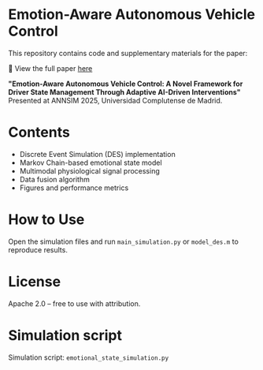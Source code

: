 # Emotion-Aware Autonomous Vehicle Control

This repository contains code and supplementary materials for the paper:

📄 View the full paper [here](./Emotion_Aware_Autonomous_Vehicle_Paper.pdf)

**"Emotion-Aware Autonomous Vehicle Control: A Novel Framework for Driver State Management Through Adaptive AI-Driven Interventions"**  
Presented at ANNSIM 2025, Universidad Complutense de Madrid.

# Contents
- Discrete Event Simulation (DES) implementation
- Markov Chain-based emotional state model
- Multimodal physiological signal processing
- Data fusion algorithm
- Figures and performance metrics

# How to Use
Open the simulation files and run `main_simulation.py` or `model_des.m` to reproduce results.

# License
Apache 2.0 – free to use with attribution.

# Simulation script
Simulation script: `emotional_state_simulation.py`

